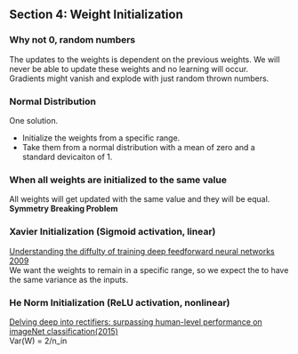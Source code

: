 ## Section 4: Weight Initialization

### Why not 0, random numbers
The updates to the weights is dependent on the previous weights. We will never be able to update these weights and no learning will occur.  
Gradients might vanish and explode with just random thrown numbers.

### Normal Distribution  
One solution.
- Initialize the weights from a specific range.
- Take them from a normal distribution with a mean of zero and a standard devicaiton of 1. 

### When all weights are initialized to the same value  
All weights will get updated with the same value and they will be equal.  
**Symmetry Breaking Problem**  

### Xavier Initialization (Sigmoid activation, linear)
[Understanding the diffulty of training deep feedforward neural networks 2009](http://proceedings.mlr.press/v9/glorot10a/glorot10a.pdf)  
We want the weights to remain in a specific range, so we expect the to have the same variance as the inputs.  

### He Norm Initialization (ReLU activation, nonlinear)
[Delving deep into rectifiers: surpassing human-level performance on imageNet classification(2015)](https://arxiv.org/pdf/1502.01852.pdf)  
Var(W) = 2/n_in  








